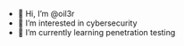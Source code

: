 - 👋 Hi, I’m @oil3r
- 👀 I’m interested in cybersecurity
- 🌱 I’m currently learning penetration testing

<!---
oil3r/oil3r is a ✨ special ✨ repository because its `README.md` (this file) appears on your GitHub profile.
You can click the Preview link to take a look at your changes.
--->
